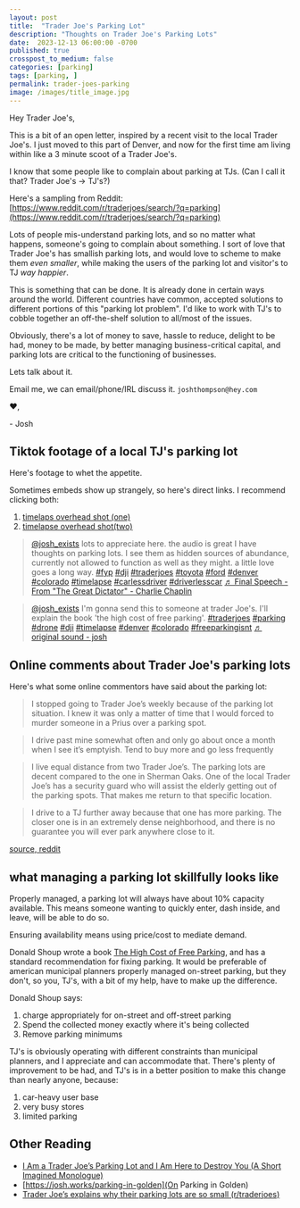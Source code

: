 ```yaml
---
layout: post
title:  "Trader Joe's Parking Lot"
description: "Thoughts on Trader Joe's Parking Lots"
date:  2023-12-13 06:00:00 -0700
published: true
crosspost_to_medium: false
categories: [parking]
tags: [parking, ]
permalink: trader-joes-parking
image: /images/title_image.jpg
---
```


Hey Trader Joe's,

This is a bit of an open letter, inspired by a recent visit to the local Trader Joe's. I just moved to this part of Denver, and now for the first time am living within like a 3 minute scoot of a Trader Joe's.


I know that some people like to complain about parking at TJs. (Can I call it that? Trader Joe's -> TJ's?)

Here's a sampling from Reddit: [https://www.reddit.com/r/traderjoes/search/?q=parking](https://www.reddit.com/r/traderjoes/search/?q=parking)

Lots of people mis-understand parking lots, and so no matter what happens, someone's going to complain about something. I sort of love that Trader Joe's has smallish parking lots, and would love to scheme to make them _even smaller_, while making the users of the parking lot and visitor's to TJ _way happier_. 

This is something that can be done. It is already done in certain ways around the world. Different countries have common, accepted solutions to different portions of this "parking lot problem". I'd like to work with TJ's to cobble together an off-the-shelf solution to all/most of the issues.

Obviously, there's a lot of money to save, hassle to reduce, delight to be had, money to be made, by better managing business-critical capital, and parking lots are critical to the functioning of businesses. 

Lets talk about it.

Email me, we can email/phone/IRL discuss it. `joshthompson@hey.com`

❤️, 

\- Josh

## Tiktok footage of a local TJ's parking lot

Here's footage to whet the appetite.

Sometimes embeds show up strangely, so here's direct links. I recommend clicking both:

1. [timelaps overhead shot (one)](https://www.tiktok.com/@josh_exists/video/7312191848838286638)
2. [timelapse overhead shot(two)](https://www.tiktok.com/@josh_exists/video/7312160766151593262)

<blockquote class="tiktok-embed" cite="https://www.tiktok.com/@josh_exists/video/7312191848838286638" data-video-id="7312191848838286638" style="max-width: 605px;min-width: 325px;" > <section> <a target="_blank" title="@josh_exists" href="https://www.tiktok.com/@josh_exists?refer=embed">@josh_exists</a> lots to appreciate here. the audio is great I have thoughts on parking lots. I see them as hidden sources of abundance, currently not allowed to function as well as they might. a little love goes a long way. <a title="fyp" target="_blank" href="https://www.tiktok.com/tag/fyp?refer=embed">#fyp</a> <a title="dji" target="_blank" href="https://www.tiktok.com/tag/dji?refer=embed">#dji</a> <a title="traderjoes" target="_blank" href="https://www.tiktok.com/tag/traderjoes?refer=embed">#traderjoes</a> <a title="toyota" target="_blank" href="https://www.tiktok.com/tag/toyota?refer=embed">#toyota</a> <a title="ford" target="_blank" href="https://www.tiktok.com/tag/ford?refer=embed">#ford</a> <a title="denver" target="_blank" href="https://www.tiktok.com/tag/denver?refer=embed">#denver</a> <a title="colorado" target="_blank" href="https://www.tiktok.com/tag/colorado?refer=embed">#colorado</a> <a title="timelapse" target="_blank" href="https://www.tiktok.com/tag/timelapse?refer=embed">#timelapse</a> <a title="carlessdriver" target="_blank" href="https://www.tiktok.com/tag/carlessdriver?refer=embed">#carlessdriver</a> <a title="driverlesscar" target="_blank" href="https://www.tiktok.com/tag/driverlesscar?refer=embed">#driverlesscar</a> <a target="_blank" title="♬ Final Speech - From &#34;The Great Dictator&#34; - Charlie Chaplin" href="https://www.tiktok.com/music/Final-Speech-From-The-Great-Dictator-6749243321119410177?refer=embed">♬ Final Speech - From &#34;The Great Dictator&#34; - Charlie Chaplin</a> </section> </blockquote> <script async src="https://www.tiktok.com/embed.js"></script>

<blockquote class="tiktok-embed" cite="https://www.tiktok.com/@josh_exists/video/7312160766151593262" data-video-id="7312160766151593262" style="max-width: 605px;min-width: 325px;" > <section> <a target="_blank" title="@josh_exists" href="https://www.tiktok.com/@josh_exists?refer=embed">@josh_exists</a> I&#39;m gonna send this to someone at trader Joe&#39;s. I&#39;ll explain the book &#39;the high cost of free parking&#39;. <a title="traderjoes" target="_blank" href="https://www.tiktok.com/tag/traderjoes?refer=embed">#traderjoes</a> <a title="parking" target="_blank" href="https://www.tiktok.com/tag/parking?refer=embed">#parking</a> <a title="drone" target="_blank" href="https://www.tiktok.com/tag/drone?refer=embed">#drone</a> <a title="dji" target="_blank" href="https://www.tiktok.com/tag/dji?refer=embed">#dji</a> <a title="timelapse" target="_blank" href="https://www.tiktok.com/tag/timelapse?refer=embed">#timelapse</a> <a title="denver" target="_blank" href="https://www.tiktok.com/tag/denver?refer=embed">#denver</a> <a title="colorado" target="_blank" href="https://www.tiktok.com/tag/colorado?refer=embed">#colorado</a> <a title="freeparkingisnt" target="_blank" href="https://www.tiktok.com/tag/freeparkingisnt?refer=embed">#freeparkingisnt</a> <a target="_blank" title="♬ original sound - josh" href="https://www.tiktok.com/music/original-sound-7312160889942084394?refer=embed">♬ original sound - josh</a> </section> </blockquote> 


## Online comments about Trader Joe's parking lots

Here's what some online commentors have said about the parking lot:

> I stopped going to Trader Joe’s weekly because of the parking lot situation. I knew it was only a matter of time that I would forced to murder someone in a Prius over a parking spot.

> I drive past mine somewhat often and only go about once a month when I see it’s emptyish. Tend to buy more and go less frequently

> I live equal distance from two Trader Joe’s. The parking lots are decent compared to the one in Sherman Oaks. One of the local Trader Joe’s has a security guard who will assist the elderly getting out of the parking spots. That makes me return to that specific location.

> I drive to a TJ further away because that one has more parking. The closer one is in an extremely dense neighborhood, and there is no guarantee you will ever park anywhere close to it.

[source, reddit](https://www.reddit.com/r/traderjoes/comments/1426yd3/trader_joes_explains_why_their_parking_lots_are/)

## what managing a parking lot skillfully looks like

Properly managed, a parking lot will always have about 10% capacity available. This means someone wanting to quickly enter, dash inside, and leave, will be able to do so. 

Ensuring availability means using price/cost to mediate demand.

Donald Shoup wrote a book [The High Cost of Free Parking](https://www.amazon.com/High-Cost-Parking-Updated-Edition/dp/193236496X/ref=as_li_ss_tl?ie=UTF8&qid=1332084228&sr=8-1&linkCode=ll1&tag=markeurban-20&linkId=65aeac5942c99b794876bb2d2dc32bb0), and has a standard recommendation for fixing parking. It would be preferable of american municipal planners properly managed on-street parking, but they don't, so you, TJ's, with a bit of my help, have to make up the difference. 

Donald Shoup says:

1. charge appropriately for on-street and off-street parking
2. Spend the collected money exactly where it's being collected
3. Remove parking minimums

TJ's is obviously operating with different constraints than municipal planners, and I appreciate and can accommodate that. There's plenty of improvement to be had, and TJ's is in a better position to make this change than nearly anyone, because:

1. car-heavy user base
2. very busy stores
3. limited parking


## Other Reading

- [I Am a Trader Joe’s Parking Lot and I Am Here to Destroy You (A Short Imagined Monologue)](https://www.mcsweeneys.net/articles/i-am-a-trader-joes-parking-lot-and-i-am-here-to-destroy-you)
- [https://josh.works/parking-in-golden](On Parking in Golden)
- [Trader Joe’s explains why their parking lots are so small (r/traderjoes)](https://www.reddit.com/r/traderjoes/comments/1426yd3/trader_joes_explains_why_their_parking_lots_are/)